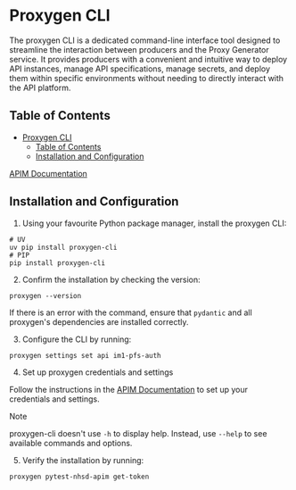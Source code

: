 # Proxygen CLI

The proxygen CLI is a dedicated command-line interface tool designed to streamline the interaction between producers and the Proxy Generator service. It provides producers with a convenient and intuitive way to deploy API instances, manage API specifications, manage secrets, and deploy them within specific environments without needing to directly interact with the API platform.

## Table of Contents

- [Proxygen CLI](#proxygen-cli)
  - [Table of Contents](#table-of-contents)
  - [Installation and Configuration](#installation-and-configuration)

[APIM Documentation](https://nhsd-confluence.digital.nhs.uk/spaces/APM/pages/804495095/Proxygen+CLI+user+guide#ProxygenCLIuserguide-Settingupsettingsandcredentials)

## Installation and Configuration

1. Using your favourite Python package manager, install the proxygen CLI:

```shell
# UV
uv pip install proxygen-cli
# PIP
pip install proxygen-cli
```

2. Confirm the installation by checking the version:

```shell
proxygen --version
```

If there is an error with the command, ensure that `pydantic` and all proxygen's dependencies are installed correctly.

3. Configure the CLI by running:

```shell
proxygen settings set api im1-pfs-auth
```

4. Set up proxygen credentials and settings

Follow the instructions in the [APIM Documentation](https://nhsd-confluence.digital.nhs.uk/spaces/APM/pages/804495095/Proxygen+CLI+user+guide#ProxygenCLIuserguide-Configuringsettingsandcredentials) to set up your credentials and settings.

> [!NOTE]
> proxygen-cli doesn't use `-h` to display help. Instead, use `--help` to see available commands and options.

5. Verify the installation by running:

```shell
proxygen pytest-nhsd-apim get-token
```
